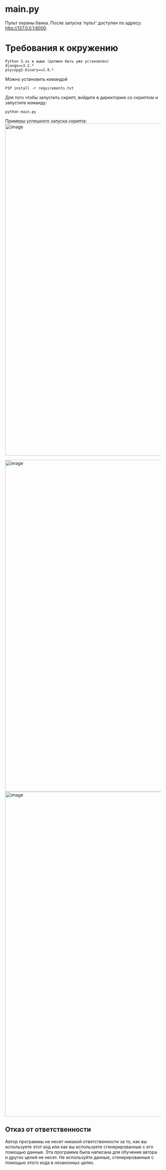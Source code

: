 # main.py
Пульт охраны банка. 
После запуска 'пульт' доступен по адресу: http://127.0.0.1:8000. 

# Требования к окружению
```
Python 3.xx и выше (должен быть уже установлен)
django==3.2.*
psycopg2-binary==2.9.*
```
Можно установить командой  
``` 
PIP install -r requirements.txt
```
Для того чтобы запустить скрипт, войдите в директорию со скриптом и запустите команду:
```
python main.py
```
Примеры успешного запуска скрипта:
<img width="1073" alt="image" src="https://user-images.githubusercontent.com/55636018/221362213-aaa41155-b01e-4b68-a27f-0108f3ae796e.png">


<img width="1072" alt="image" src="https://user-images.githubusercontent.com/55636018/221362241-c271bddc-2875-4f05-9de7-b95283326bd3.png">

<img width="1050" alt="image" src="https://user-images.githubusercontent.com/55636018/221362290-88c00e9c-4b24-4a96-b2fa-d8632e4db0f2.png">


## Отказ от ответственности

Автор программы не несет никакой ответственности за то, как вы используете этот код или как вы используете сгенерированные с его помощью данные. Эта программа была написана для обучения автора и других целей не несет. Не используйте данные, сгенерированные с помощью этого кода в незаконных целях.

